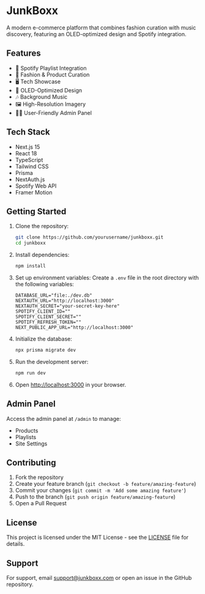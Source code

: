 # JunkBoxx

A modern e-commerce platform that combines fashion curation with music discovery, featuring an OLED-optimized design and Spotify integration.

## Features

- 🎵 Spotify Playlist Integration
- 👕 Fashion & Product Curation
- 🖥️ Tech Showcase
- 🌙 OLED-Optimized Design
- 🎶 Background Music
- 🖼️ High-Resolution Imagery
- 👨‍💼 User-Friendly Admin Panel

## Tech Stack

- Next.js 15
- React 18
- TypeScript
- Tailwind CSS
- Prisma
- NextAuth.js
- Spotify Web API
- Framer Motion

## Getting Started

1. Clone the repository:
   ```bash
   git clone https://github.com/yourusername/junkboxx.git
   cd junkboxx
   ```

2. Install dependencies:
   ```bash
   npm install
   ```

3. Set up environment variables:
   Create a `.env` file in the root directory with the following variables:
   ```
   DATABASE_URL="file:./dev.db"
   NEXTAUTH_URL="http://localhost:3000"
   NEXTAUTH_SECRET="your-secret-key-here"
   SPOTIFY_CLIENT_ID=""
   SPOTIFY_CLIENT_SECRET=""
   SPOTIFY_REFRESH_TOKEN=""
   NEXT_PUBLIC_APP_URL="http://localhost:3000"
   ```

4. Initialize the database:
   ```bash
   npx prisma migrate dev
   ```

5. Run the development server:
   ```bash
   npm run dev
   ```

6. Open [http://localhost:3000](http://localhost:3000) in your browser.

## Admin Panel

Access the admin panel at `/admin` to manage:
- Products
- Playlists
- Site Settings

## Contributing

1. Fork the repository
2. Create your feature branch (`git checkout -b feature/amazing-feature`)
3. Commit your changes (`git commit -m 'Add some amazing feature'`)
4. Push to the branch (`git push origin feature/amazing-feature`)
5. Open a Pull Request

## License

This project is licensed under the MIT License - see the [LICENSE](LICENSE) file for details.

## Support

For support, email support@junkboxx.com or open an issue in the GitHub repository.
